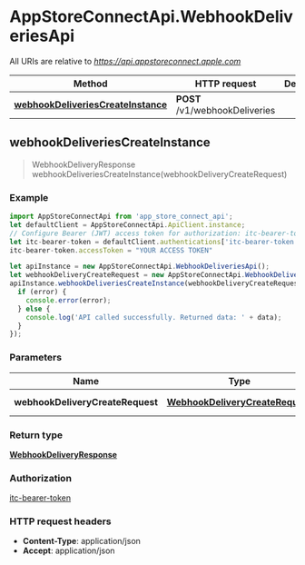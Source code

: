 # AppStoreConnectApi.WebhookDeliveriesApi

All URIs are relative to *https://api.appstoreconnect.apple.com*

Method | HTTP request | Description
------------- | ------------- | -------------
[**webhookDeliveriesCreateInstance**](WebhookDeliveriesApi.md#webhookDeliveriesCreateInstance) | **POST** /v1/webhookDeliveries | 



## webhookDeliveriesCreateInstance

> WebhookDeliveryResponse webhookDeliveriesCreateInstance(webhookDeliveryCreateRequest)



### Example

```javascript
import AppStoreConnectApi from 'app_store_connect_api';
let defaultClient = AppStoreConnectApi.ApiClient.instance;
// Configure Bearer (JWT) access token for authorization: itc-bearer-token
let itc-bearer-token = defaultClient.authentications['itc-bearer-token'];
itc-bearer-token.accessToken = "YOUR ACCESS TOKEN"

let apiInstance = new AppStoreConnectApi.WebhookDeliveriesApi();
let webhookDeliveryCreateRequest = new AppStoreConnectApi.WebhookDeliveryCreateRequest(); // WebhookDeliveryCreateRequest | WebhookDelivery representation
apiInstance.webhookDeliveriesCreateInstance(webhookDeliveryCreateRequest, (error, data, response) => {
  if (error) {
    console.error(error);
  } else {
    console.log('API called successfully. Returned data: ' + data);
  }
});
```

### Parameters


Name | Type | Description  | Notes
------------- | ------------- | ------------- | -------------
 **webhookDeliveryCreateRequest** | [**WebhookDeliveryCreateRequest**](WebhookDeliveryCreateRequest.md)| WebhookDelivery representation | 

### Return type

[**WebhookDeliveryResponse**](WebhookDeliveryResponse.md)

### Authorization

[itc-bearer-token](../README.md#itc-bearer-token)

### HTTP request headers

- **Content-Type**: application/json
- **Accept**: application/json


